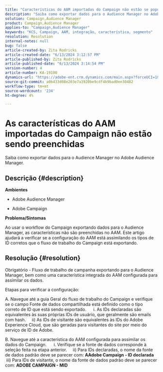 ```yaml
---
title: "Características do AAM importadas do Campaign não estão se populando"
description: "Saiba como exportar dados para o Audience Manager no Adobe Audience Manager."
solution: Campaign,Audience Manager
product: Campaign,Audience Manager
applies-to: "Campaign,Audience Manager"
keywords: "KCS, Campaign, AAM, integração, característica, segmento"
resolution: Resolution
internal-notes: null
bug: false
article-created-by: Zita Rodricks
article-created-date: "6/13/2024 3:12:57 PM"
article-published-by: Zita Rodricks
article-published-date: "6/13/2024 3:14:54 PM"
version-number: 4
article-number: KA-19100
dynamics-url: "https://adobe-ent.crm.dynamics.com/main.aspx?forceUCI=1&pagetype=entityrecord&etn=knowledgearticle&id=1b364764-9729-ef11-840a-002248084fbb"
source-git-commit: a0b433d08e203e7a3920be9cdf4b9bad0ee30482
workflow-type: tm+mt
source-wordcount: '234'
ht-degree: 4%

---
```


# As características do AAM importadas do Campaign não estão sendo preenchidas


Saiba como exportar dados para o Audience Manager no Adobe Audience Manager.

## Descrição {#description}


<b>Ambientes</b>

- Adobe Audience Manager

- Adobe Campaign

<b>Problema/Sintomas</b>

Ao usar o workflow do Campaign exportando dados para o Audience Manager, as características não são preenchidas no AAM. Este artigo ajudará a verificar se a configuração do AAM está assimilando os tipos de ID corretos que o fluxo de trabalho do Campaign está exportando.


## Resolução {#resolution}


Obrigatório - Fluxo de trabalho de campanha exportando para o Audience Manager, bem como uma característica integrada do AAM configurada para assimilar os dados. 

Etapas para verificar a configuração:

A. Navegue até a guia Geral do fluxo de trabalho do Campaign e verifique se o campo Fonte de dados compartilhada está definido como o tipo correto de ID que está sendo exportado.
     i. As IDs declaradas são equivalentes às suas próprias IDs de usuário, que geralmente são emails com hash.
    ii) As IDs de visitante são equivalentes às IDs do Adobe Experience Cloud, que são geradas para visitantes do site por meio do serviço de ID de Adobe.

B. Navegue até a característica do AAM configurada para assimilar os dados do Campaign.
     i. Verifique se a fonte de dados corresponde à seleção feita na etapa anterior.
    ii) Para IDs declaradas, o nome da fonte de dados padrão deve se parecer com: <b>A</b><b>Adobe Campaign - ID declarada
 </b>  iii) Para IDs de visitante, o nome da fonte de dados padrão deve se parecer com: <b>ADOBE CAMPAIGN - MID</b>






